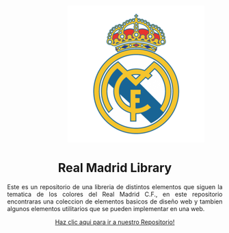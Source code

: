 <!DOCTYPE html>
<html>
<head>

</head>
<body>


<p align="center">
  <img src="https://raw.githubusercontent.com/NathanaelPerez/prueba/main/real-madrid-logo-png-6.png" alt="Real Madrid Logo" class="center" style="margin-left:100px">
</p>

<p>
  <h1 align="center">Real Madrid Library</h1>
</p>

<p align="justify">
  Este es un repositorio de una libreria de distintos elementos que siguen la tematica de los colores del Real Madrid C.F., en este repositorio encontraras una coleccion de elementos basicos de diseño web y tambien algunos elementos utilitarios que se pueden implementar en una web.
</p>

<p align="center">
  <a href="https://github.com/LuisCruz29/New_Bootstrap_Library.git" style="none">
    Haz clic aqui para ir a nuestro Repositorio!
  </a>
</p>

</body>
</html>

